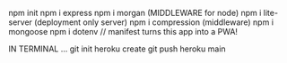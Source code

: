 npm init
npm i express
npm i morgan (MIDDLEWARE for node)
npm i lite-server (deployment only server)
npm i compression (middleware)
npm i mongoose
npm i dotenv
// manifest turns this app into a PWA!

<!-- to deploy on heroku -->
IN TERMINAL ...
git init
heroku create
git push heroku main